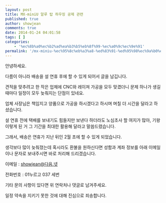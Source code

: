 ```yaml
---
layout: post
title: MX-miniU 알루 탑 하우징 공제 관련
published: true
author: showjean
comments: true
date: 2014-01-24 04:01:58
tags: [ ]
categories:
    - '%ec%8b%a0%ec%b2%ad%ea%b3%b5%eb%8f%99-%ec%a0%9c%ec%9e%91'
permalink: '/mx-miniu-%ec%95%8c%eb%a3%a8-%ed%83%91-%ed%95%98%ec%9a%b0%ec%a7%95-%ea%b3%b5%ec%a0%9c-%ea%b4%80%eb%a0%a8'
---
```

안녕하세요.



다름이 아니라 배송을 설 연휴 후에 할 수 있게 되어서 글을 남깁니다.



견적을 맞추려고 한 작은 업체에 CNC와 레이져 가공을 모두 맞겼더니 문제 하나가 생길 때마다 일정이 모두 늦춰지는 단점이 있네요.



업체 사장님은 책임지고 양품으로 가공을 하시겠다고 하시며 며칠 더 시간을 달라고 하셨습니다.&nbsp;



설 연휴 전에 택배를 보내기도 힘들지만 보낸다 하더라도 노심초사 할 여지가 많아, 기왕 이렇게 된 거 그 기간을 최대한 활용해 달라고 말씀드렸습니다.



그래서, 배송은 연휴가 지난 뒤인 2월 초에 할 수 있게 되었습니다.





생각보다 많이 늦춰졌는데 혹시라도 환불을 원하신다면 성함과 계좌 정보를 아래 이메일이나 문자로 보내주시면 바로 처리해 드리겠습니다.



이메일 : showjean@다음.넷

전화번호 : 01누르고 037 세번



기타 문의 사항이 있다면 위 연락처나 댓글로 남겨주세요.



일정 약속을 지키기 못한 것에 대해 진심으로 죄송합니다.